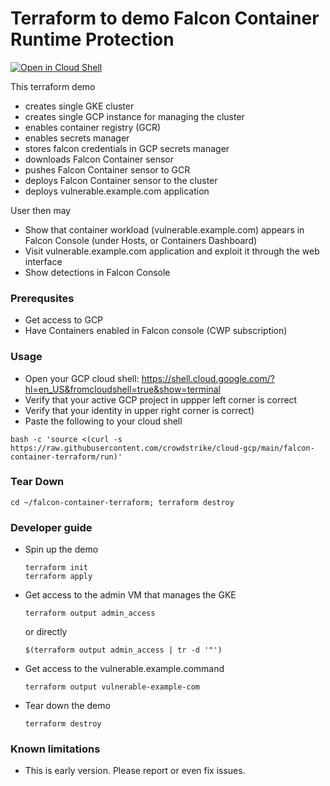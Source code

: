 # Terraform to demo Falcon Container Runtime Protection

[![Open in Cloud Shell](https://img.shields.io/badge/Google%20Cloud%20Shell-Clone-5391FE?style=for-the-badge&logo=gnu-bash&logoColor=white)](https://ssh.cloud.google.com/cloudshell/editor?cloudshell_git_repo=https://github.com/crowdstrike/cloud-gcp&shellonly=true)

This terraform demo
 * creates single GKE cluster
 * creates single GCP instance for managing the cluster
 * enables container registry (GCR)
 * enables secrets manager
 * stores falcon credentials in GCP secrets manager
 * downloads Falcon Container sensor
 * pushes Falcon Container sensor to GCR
 * deploys Falcon Container sensor to the cluster
 * deploys vulnerable.example.com application

User then may
 * Show that container workload (vulnerable.example.com) appears in Falcon Console (under Hosts, or Containers Dashboard)
 * Visit vulnerable.example.com application and exploit it through the web interface
 * Show detections in Falcon Console

### Prerequsites
 - Get access to GCP
 - Have Containers enabled in Falcon console (CWP subscription)

### Usage

 - Open your GCP cloud shell: https://shell.cloud.google.com/?hl=en_US&fromcloudshell=true&show=terminal
 - Verify that your active GCP project in uppper left corner is correct
 - Verify that your identity in upper right corner is correct)
 - Paste the following to your cloud shell
```
bash -c 'source <(curl -s https://raw.githubusercontent.com/crowdstrike/cloud-gcp/main/falcon-container-terraform/run)'
```

### Tear Down

```
cd ~/falcon-container-terraform; terraform destroy
```

### Developer guide

 - Spin up the demo
   ```
   terraform init
   terraform apply
   ```

 - Get access to the admin VM that manages the GKE
   ```
   terraform output admin_access
   ```
   or directly
   ```
   $(terraform output admin_access | tr -d '"')
   ```

 - Get access to the vulnerable.example.command
   ```
   terraform output vulnerable-example-com
   ```

 - Tear down the demo
   ```
   terraform destroy
   ```

### Known limitations

 - This is early version. Please report or even fix issues.
